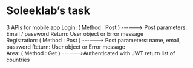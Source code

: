 # Soleeklab’s task
3 APIs for mobile app
Login: ( Method : Post ) ------> Post parameters:  Email / password  Return: User object or Error message <br /> 
Registration: ( Method : Post ) ------>  Post parameters:  name, email, password  Return: User object or Error message <br /> 
Area: ( Method : Get ) ------>Authenticated with JWT return list of countries <br /> 
